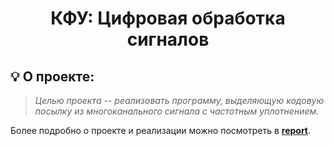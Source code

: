 
<h1 align="center">
	КФУ: Цифровая обработка сигналов
</h1>

## 💡 О проекте:

> _Целью проекта -- реализовать программу, выделяющую кодовую посылку из многоканального сигнала с частотным уплотнением._

Более подробно о проекте и реализации можно посмотреть в  [**report**](https://github.com/AYglazk0v/DSP_KPFU_ISHMURATOV/blob/master/Report%2006-952%20Glazkov%20A..docx.pdf).


